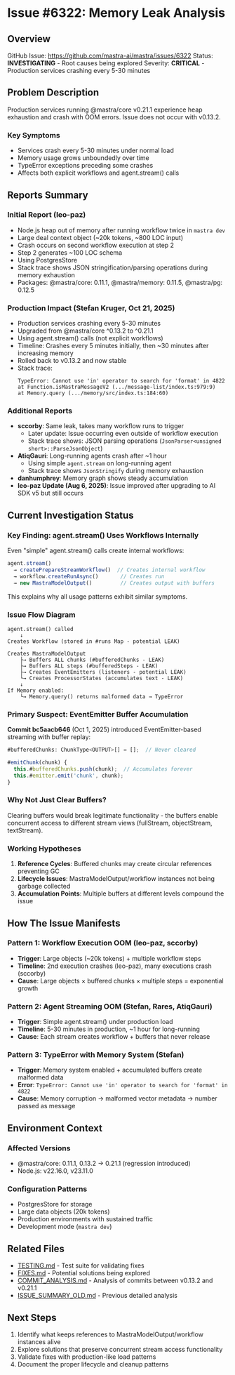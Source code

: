 # Issue #6322: Memory Leak Analysis

## Overview

GitHub Issue: https://github.com/mastra-ai/mastra/issues/6322
Status: **INVESTIGATING** - Root causes being explored
Severity: **CRITICAL** - Production services crashing every 5-30 minutes

## Problem Description

Production services running @mastra/core v0.21.1 experience heap exhaustion and crash with OOM errors. Issue does not occur with v0.13.2.

### Key Symptoms

- Services crash every 5-30 minutes under normal load
- Memory usage grows unboundedly over time
- TypeError exceptions preceding some crashes
- Affects both explicit workflows and agent.stream() calls

## Reports Summary

### Initial Report (leo-paz)

- Node.js heap out of memory after running workflow twice in `mastra dev`
- Large deal context object (~20k tokens, ~800 LOC input)
- Crash occurs on second workflow execution at step 2
- Step 2 generates ~100 LOC schema
- Using PostgresStore
- Stack trace shows JSON stringification/parsing operations during memory exhaustion
- Packages: @mastra/core: 0.11.1, @mastra/memory: 0.11.5, @mastra/pg: 0.12.5

### Production Impact (Stefan Kruger, Oct 21, 2025)

- Production services crashing every 5-30 minutes
- Upgraded from @mastra/core ^0.13.2 to ^0.21.1
- Using agent.stream() calls (not explicit workflows)
- Timeline: Crashes every 5 minutes initially, then ~30 minutes after increasing memory
- Rolled back to v0.13.2 and now stable
- Stack trace:
  ```
  TypeError: Cannot use 'in' operator to search for 'format' in 4822
  at Function.isMastraMessageV2 (.../message-list/index.ts:979:9)
  at Memory.query (.../memory/src/index.ts:184:60)
  ```

### Additional Reports

- **sccorby**: Same leak, takes many workflow runs to trigger
  - Later update: Issue occurring even outside of workflow execution
  - Stack trace shows: JSON parsing operations (`JsonParser<unsigned short>::ParseJsonObject`)
- **AtiqGauri**: Long-running agents crash after ~1 hour
  - Using simple `agent.stream` on long-running agent
  - Stack trace shows `JsonStringify` during memory exhaustion
- **danhumphrey**: Memory graph shows steady accumulation
- **leo-paz Update (Aug 6, 2025)**: Issue improved after upgrading to AI SDK v5 but still occurs

## Current Investigation Status

### Key Finding: agent.stream() Uses Workflows Internally

Even "simple" agent.stream() calls create internal workflows:

```typescript
agent.stream()
  → createPrepareStreamWorkflow()  // Creates internal workflow
  → workflow.createRunAsync()       // Creates run
  → new MastraModelOutput()         // Creates output with buffers
```

This explains why all usage patterns exhibit similar symptoms.

### Issue Flow Diagram

```
agent.stream() called
    ↓
Creates Workflow (stored in #runs Map - potential LEAK)
    ↓
Creates MastraModelOutput
    ├→ Buffers ALL chunks (#bufferedChunks - LEAK)
    ├→ Buffers ALL steps (#bufferedSteps - LEAK)
    ├→ Creates EventEmitters (listeners - potential LEAK)
    └→ Creates ProcessorStates (accumulates text - LEAK)
    ↓
If Memory enabled:
    └→ Memory.query() returns malformed data → TypeError
```

### Primary Suspect: EventEmitter Buffer Accumulation

**Commit bc5aacb646** (Oct 1, 2025) introduced EventEmitter-based streaming with buffer replay:

```typescript
#bufferedChunks: ChunkType<OUTPUT>[] = [];  // Never cleared

#emitChunk(chunk) {
  this.#bufferedChunks.push(chunk);  // Accumulates forever
  this.#emitter.emit('chunk', chunk);
}
```

### Why Not Just Clear Buffers?

Clearing buffers would break legitimate functionality - the buffers enable concurrent access to different stream views (fullStream, objectStream, textStream).

### Working Hypotheses

1. **Reference Cycles**: Buffered chunks may create circular references preventing GC
2. **Lifecycle Issues**: MastraModelOutput/workflow instances not being garbage collected
3. **Accumulation Points**: Multiple buffers at different levels compound the issue

## How The Issue Manifests

### Pattern 1: Workflow Execution OOM (leo-paz, sccorby)

- **Trigger**: Large objects (~20k tokens) + multiple workflow steps
- **Timeline**: 2nd execution crashes (leo-paz), many executions crash (sccorby)
- **Cause**: Large objects × buffered chunks × multiple steps = exponential growth

### Pattern 2: Agent Streaming OOM (Stefan, Rares, AtiqGauri)

- **Trigger**: Simple agent.stream() under production load
- **Timeline**: 5-30 minutes in production, ~1 hour for long-running
- **Cause**: Each stream creates workflow + buffers that never release

### Pattern 3: TypeError with Memory System (Stefan)

- **Trigger**: Memory system enabled + accumulated buffers create malformed data
- **Error**: `TypeError: Cannot use 'in' operator to search for 'format' in 4822`
- **Cause**: Memory corruption → malformed vector metadata → number passed as message

## Environment Context

### Affected Versions

- @mastra/core: 0.11.1, 0.13.2 → 0.21.1 (regression introduced)
- Node.js: v22.16.0, v23.11.0

### Configuration Patterns

- PostgresStore for storage
- Large data objects (20k tokens)
- Production environments with sustained traffic
- Development mode (`mastra dev`)

## Related Files

- [TESTING.md](TESTING.md) - Test suite for validating fixes
- [FIXES.md](FIXES.md) - Potential solutions being explored
- [COMMIT_ANALYSIS.md](COMMIT_ANALYSIS.md) - Analysis of commits between v0.13.2 and v0.21.1
- [ISSUE_SUMMARY_OLD.md](ISSUE_SUMMARY_OLD.md) - Previous detailed analysis

## Next Steps

1. Identify what keeps references to MastraModelOutput/workflow instances alive
2. Explore solutions that preserve concurrent stream access functionality
3. Validate fixes with production-like load patterns
4. Document the proper lifecycle and cleanup patterns
